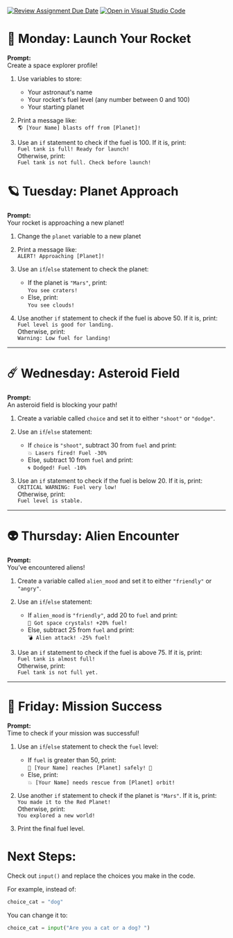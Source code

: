 [![Review Assignment Due Date](https://classroom.github.com/assets/deadline-readme-button-22041afd0340ce965d47ae6ef1cefeee28c7c493a6346c4f15d667ab976d596c.svg)](https://classroom.github.com/a/uo9i3Byu)
[![Open in Visual Studio Code](https://classroom.github.com/assets/open-in-vscode-2e0aaae1b6195c2367325f4f02e2d04e9abb55f0b24a779b69b11b9e10269abc.svg)](https://classroom.github.com/online_ide?assignment_repo_id=18106566&assignment_repo_type=AssignmentRepo)
# **🚀 Monday: Launch Your Rocket**  
**Prompt:**  
Create a space explorer profile!  
1. Use variables to store:  
   - Your astronaut's name
   - Your rocket's fuel level (any number between 0 and 100)
   - Your starting planet

2. Print a message like:  
   `🌎 [Your Name] blasts off from [Planet]!`  

3. Use an `if` statement to check if the fuel is 100. If it is, print:  
   `Fuel tank is full! Ready for launch!`  
   Otherwise, print:  
   `Fuel tank is not full. Check before launch!`


# **🪐 Tuesday: Planet Approach**  
**Prompt:**  
Your rocket is approaching a new planet!  
1. Change the `planet` variable to a new planet
2. Print a message like:  
   `ALERT! Approaching [Planet]!`  

3. Use an `if`/`else` statement to check the planet:  
   - If the planet is `"Mars"`, print:  
     `You see craters!`  
   - Else, print:  
     `You see clouds!`  

4. Use another `if` statement to check if the fuel is above 50. If it is, print:  
   `Fuel level is good for landing.`  
   Otherwise, print:  
   `Warning: Low fuel for landing!`

---

# **☄️ Wednesday: Asteroid Field**  
**Prompt:**  
An asteroid field is blocking your path!  
1. Create a variable called `choice` and set it to either `"shoot"` or `"dodge"`.  
2. Use an `if`/`else` statement:  
   - If `choice` is `"shoot"`, subtract 30 from `fuel` and print:  
     `💥 Lasers fired! Fuel -30%`  
   - Else, subtract 10 from `fuel` and print:  
     `🌀 Dodged! Fuel -10%`  

3. Use an `if` statement to check if the fuel is below 20. If it is, print:  
   `CRITICAL WARNING: Fuel very low!`  
   Otherwise, print:  
   `Fuel level is stable.`

---

# **👽 Thursday: Alien Encounter**  
**Prompt:**  
You’ve encountered aliens!  
1. Create a variable called `alien_mood` and set it to either `"friendly"` or `"angry"`.  
2. Use an `if`/`else` statement:  
   - If `alien_mood` is `"friendly"`, add 20 to `fuel` and print:  
     `🎁 Got space crystals! +20% fuel!`  
   - Else, subtract 25 from `fuel` and print:  
     `💣 Alien attack! -25% fuel!`  

3. Use an `if` statement to check if the fuel is above 75. If it is, print:  
   `Fuel tank is almost full!`  
   Otherwise, print:  
   `Fuel tank is not full yet.`

---

# **🎇 Friday: Mission Success**  
**Prompt:**  
Time to check if your mission was successful!  
1. Use an `if`/`else` statement to check the `fuel` level:  
   - If `fuel` is greater than 50, print:  
     `🌟 [Your Name] reaches [Planet] safely! 🌟`  
   - Else, print:  
     `💥 [Your Name] needs rescue from [Planet] orbit!`  

2. Use another `if` statement to check if the planet is `"Mars"`. If it is, print:  
   `You made it to the Red Planet!`  
   Otherwise, print:  
   `You explored a new world!`  

3. Print the final fuel level.

# **Next Steps:**  
Check out `input()` and replace the choices you make in the code.

For example, instead of:

```py
choice_cat = "dog"
```

You can change it to:

```py
choice_cat = input("Are you a cat or a dog? ")
```
